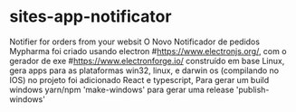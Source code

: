 # sites-app-notificator
Notifier for orders from your websit
O Novo Notificador de pedidos Mypharma foi criado usando electron #https://www.electronjs.org/, com o gerador de exe #https://www.electronforge.io/ construído
em base Linux, gera apps para as plataformas win32, linux, e darwin os (compilando no IOS) no projeto foi adicionado React e typescript, 
Para gerar um build windows yarn/npm 'make-windows' para gerar uma release 'publish-windows'
